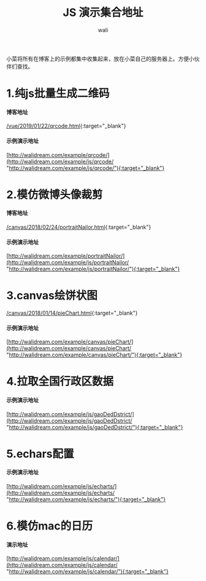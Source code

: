 ﻿---
layout: post
title: JS 演示集合地址   #标题
tagline:  Javascript Demo集合地址
category: javascript      #分类
author: wali    #作者
tag: javascript     #标签
ghurl:        #github url
ghurl_zip:    #github zip下载
comments: true

post_nav: ["1.纯js批量生成二维码","2.模仿微博头像裁剪","3.canvas绘饼状图","4.拉取全国行政区数据"]
---

小菜将所有在博客上的示例都集中收集起来，放在小菜自己的服务器上。方便小伙伴们查找。

# 1.纯js批量生成二维码

#### 博客地址

[/vue/2019/01/22/qrcode.html](/vue/2019/01/22/qrcode.html "/vue/2019/01/22/qrcode.html"){:target="_blank"}

#### 示例演示地址

[http://walidream.com/example/qrcode/](http://walidream.com/example/js/qrcode/ "http://walidream.com/example/js/qrcode/"){:target="_blank"}


# 2.模仿微博头像裁剪

#### 博客地址

[/canvas/2018/02/24/portraitNailor.html](/canvas/2018/02/24/portraitNailor.html "/canvas/2018/02/24/portraitNailor.html"){:target="_blank"}

#### 示例演示地址

[http://walidream.com/example/portraitNailor/](http://walidream.com/example/js/portraitNailor/ "http://walidream.com/example/js/portraitNailor/"){:target="_blank"}

# 3.canvas绘饼状图

[/canvas/2018/01/14/pieChart.html](canvas/2018/01/14/pieChart.html "canvas/2018/01/14/pieChart.html"){:target="_blank"}

#### 示例演示地址

[http://walidream.com/example/canvas/pieChart/](http://walidream.com/example/canvas/pieChart/ "http://walidream.com/example/canvas/pieChart/"){:target="_blank"}


# 4.拉取全国行政区数据

#### 示例演示地址

[http://walidream.com/example/js/gaoDedDstrict/](http://walidream.com/example/js/gaoDedDstrict/ "http://walidream.com/example/js/gaoDedDstrict/"){:target="_blank"}


# 5.echars配置

#### 示例演示地址

[http://walidream.com/example/js/echarts/](http://walidream.com/example/js/echarts/ "http://walidream.com/example/js/echarts/"){:target="_blank"}


# 6.模仿mac的日历

#### 演示地址

[http://walidream.com/example/js/calendar/](http://walidream.com/example/js/calendar/ "http://walidream.com/example/js/calendar/"){:target="_blank"}

















